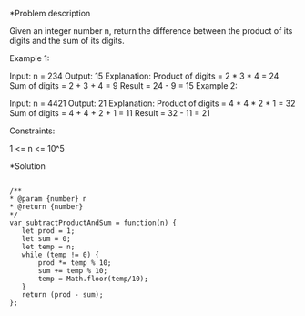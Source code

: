  *Problem description
 
 Given an integer number n, return the difference between the product of its digits and the sum of its digits.
 

Example 1:

Input: n = 234
Output: 15 
Explanation: 
Product of digits = 2 * 3 * 4 = 24 
Sum of digits = 2 + 3 + 4 = 9 
Result = 24 - 9 = 15
Example 2:

Input: n = 4421
Output: 21
Explanation: 
Product of digits = 4 * 4 * 2 * 1 = 32 
Sum of digits = 4 + 4 + 2 + 1 = 11 
Result = 32 - 11 = 21
 

Constraints:

1 <= n <= 10^5
 
 *Solution
 
 
 
 ```
 
 /**
 * @param {number} n
 * @return {number}
 */
var subtractProductAndSum = function(n) {
    let prod = 1;
    let sum = 0;
    let temp = n;
    while (temp != 0) {
        prod *= temp % 10;
        sum += temp % 10;
        temp = Math.floor(temp/10);
    }
    return (prod - sum);
};
 
 ```
